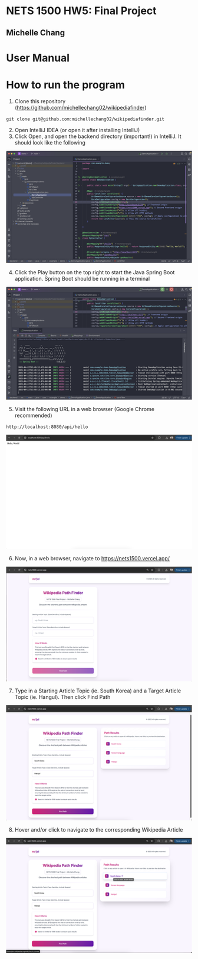# NETS 1500 HW5: Final Project
## Michelle Chang

# User Manual

# How to run the program

1) Clone this repository (https://github.com/michellechang02/wikipediafinder)
```
git clone git@github.com:michellechang02/wikipediafinder.git
```
2) Open IntelliJ IDEA (or open it after installing IntelliJ)
3) Click Open, and open the backend directory (important!) in IntelliJ. It should look like the following

![IntelliJ Screenshot](intellij.png)

4) Click the Play button on the top right to start the Java Spring Boot application. Spring Boot should be running in a terminal


![Backend Screenshot](backend.png)


5) Visit the following URL in a web browser (Google Chrome recommended)
```
http://localhost:8080/api/hello
```

![Hello world](world.png)

6) Now, in a web browser, navigate to https://nets1500.vercel.app/

![Deployed](deployed.png)

7) Type in a Starting Article Topic (ie. South Korea) and a Target Article Topic (ie. Hangul). Then click Find Path

![Final](final.png)

8) Hover and/or click to navigate to the corresponding Wikipedia Article

![Hover](hover.png)





